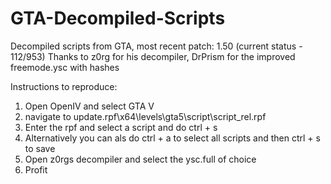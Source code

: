 # GTA-Decompiled-Scripts
Decompiled scripts from GTA, most recent patch: 1.50 (current status - 112/953)
Thanks to z0rg for his decompiler, DrPrism for the improved freemode.ysc with hashes

Instructions to reproduce:
1. Open OpenIV and select GTA V
2. navigate to update.rpf\x64\levels\gta5\script\script_rel.rpf
3. Enter the rpf and select a script and do ctrl + s
4. Alternatively you can als do ctrl + a to select all scripts and then ctrl + s to save
5. Open z0rgs decompiler and select the ysc.full of choice
6. Profit
